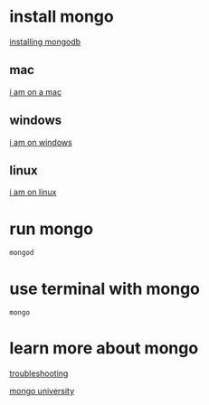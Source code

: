 # install mongo

[installing mongodb](https://www.mongodb.com/download-center#community)

## mac

[i am on a mac](https://docs.mongodb.com/manual/tutorial/install-mongodb-on-os-x/#install-mongodb-community-edition-manually)

## windows
[i am on windows]()

## linux
[i am on linux]()

# run mongo
```
mongod
```

# use terminal with mongo
```
mongo
```

# learn more about mongo

[troubleshooting](https://www.tutorialspoint.com/mongodb/mongodb_environment.htm)

[mongo university](https://university.mongodb.com/)